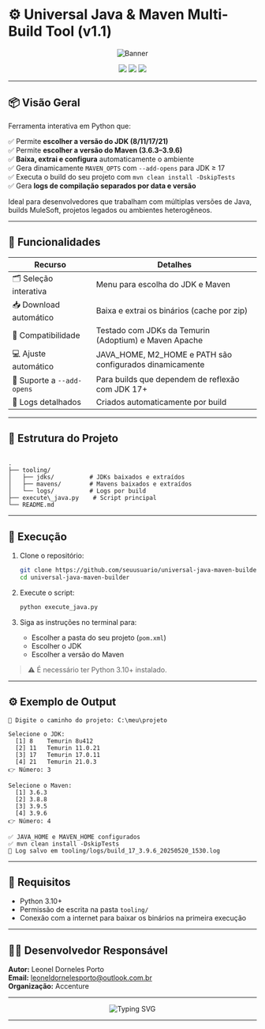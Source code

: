 # ⚙️ Universal Java & Maven Multi-Build Tool (v1.1)

<p align="center">
  <img src="https://capsule-render.vercel.app/api?type=waving&color=0:0C2340,100:00BFFF&height=200&section=header&text=JDK+%2B+Maven+Switcher&fontSize=38&fontColor=ffffff&animation=fadeIn" alt="Banner" />
</p>

<p align="center">
  <a href="https://adoptium.net/"> <img src="https://img.shields.io/badge/JDK-8%2C11%2C17%2C21-blue?logo=java" /></a>
  <a href="https://maven.apache.org/"> <img src="https://img.shields.io/badge/Maven-3.6.x--3.9.x-red?logo=apache-maven" /></a>
  <a href="#"> <img src="https://img.shields.io/badge/Script-Python%203.10+-yellow?logo=python" /></a>
</p>

---

## 📦 Visão Geral

Ferramenta interativa em Python que:

✅ Permite **escolher a versão do JDK (8/11/17/21)**  
✅ Permite **escolher a versão do Maven (3.6.3–3.9.6)**  
✅ **Baixa, extrai e configura** automaticamente o ambiente  
✅ Gera dinamicamente `MAVEN_OPTS` com `--add-opens` para JDK ≥ 17  
✅ Executa o build do seu projeto com `mvn clean install -DskipTests`  
✅ Gera **logs de compilação separados por data e versão**

Ideal para desenvolvedores que trabalham com múltiplas versões de Java, builds MuleSoft, projetos legados ou ambientes heterogêneos.

---

## 🧰 Funcionalidades

| Recurso                  | Detalhes                                                                 |
|--------------------------|--------------------------------------------------------------------------|
| 🗂 Seleção interativa     | Menu para escolha do JDK e Maven                                          |
| 📥 Download automático    | Baixa e extrai os binários (cache por zip)                               |
| 🔀 Compatibilidade       | Testado com JDKs da Temurin (Adoptium) e Maven Apache                    |
| 💻 Ajuste automático      | JAVA_HOME, M2_HOME e PATH são configurados dinamicamente                 |
| 🔐 Suporte a `--add-opens` | Para builds que dependem de reflexão com JDK 17+                         |
| 📜 Logs detalhados        | Criados automaticamente por build                                        |

---

## 📂 Estrutura do Projeto

```

.
├── tooling/
│   ├── jdks/          # JDKs baixados e extraídos
│   ├── mavens/        # Mavens baixados e extraídos
│   └── logs/          # Logs por build
├── execute\_java.py    # Script principal
└── README.md

````

---

## 🚀 Execução

1. Clone o repositório:
   ```bash
   git clone https://github.com/seuusuario/universal-java-maven-builder.git
   cd universal-java-maven-builder

2. Execute o script:

   ```bash
   python execute_java.py
   ```

3. Siga as instruções no terminal para:

   * Escolher a pasta do seu projeto (`pom.xml`)
   * Escolher o JDK
   * Escolher a versão do Maven

> ⚠️ É necessário ter Python 3.10+ instalado.

---

## ⚙️ Exemplo de Output

```
📁 Digite o caminho do projeto: C:\meu\projeto

Selecione o JDK:
  [1] 8    Temurin 8u412
  [2] 11   Temurin 11.0.21
  [3] 17   Temurin 17.0.11
  [4] 21   Temurin 21.0.3
👉 Número: 3

Selecione o Maven:
  [1] 3.6.3
  [2] 3.8.8
  [3] 3.9.5
  [4] 3.9.6
👉 Número: 4

✅ JAVA_HOME e MAVEN_HOME configurados
✅ mvn clean install -DskipTests
📑 Log salvo em tooling/logs/build_17_3.9.6_20250520_1530.log
```

---

## 📜 Requisitos

* Python 3.10+
* Permissão de escrita na pasta `tooling/`
* Conexão com a internet para baixar os binários na primeira execução

---

## 👨‍💼 Desenvolvedor Responsável

**Autor:** Leonel Dorneles Porto  
**Email:** [leoneldornelesporto@outlook.com.br](mailto:leoneldornelesporto@outlook.com.br)  
**Organização:** Accenture

---

<p align="center">
  <img src="https://readme-typing-svg.herokuapp.com?font=Fira+Code&size=20&pause=1000&color=00BFFF&center=true&vCenter=true&width=1000&lines=JDK+%2B+Maven+Builder+feito+com+💙+para+projetos+Java%2FMuleSoft!" alt="Typing SVG" />
</p>


---
